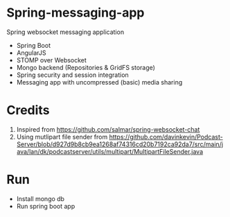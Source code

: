 # Spring-messaging-app
Spring websocket messaging application

- Spring Boot
- AngularJS
- STOMP over Websocket
- Mongo backend (Repositories & GridFS storage)
- Spring security and session integration
- Messaging app with uncompressed (basic) media sharing

# Credits

1. Inspired from https://github.com/salmar/spring-websocket-chat
2. Using mutlipart file sender from https://github.com/davinkevin/Podcast-Server/blob/d927d9b8cb9ea1268af74316cd20b7192ca92da7/src/main/java/lan/dk/podcastserver/utils/multipart/MultipartFileSender.java

# Run

- Install mongo db
- Run spring boot app
